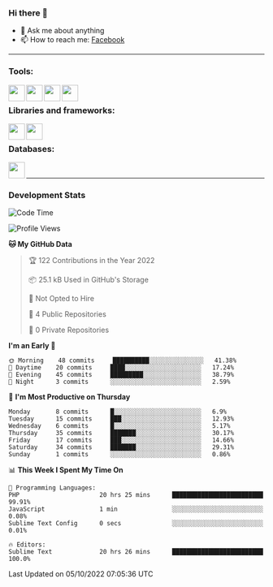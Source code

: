 ### Hi there 👋

<!-- - 🔭 I’m currently working on [huyviet] -->
- 💬 Ask me about anything
- 📫 How to reach me: [Facebook]
<!-- - ⚡ Fun fact: abc -->

---

### Tools:
<img align='left' height="32" width="32" src="https://cdn.jsdelivr.net/npm/simple-icons@4.8.0/icons/phpstorm.svg" />
<img align='left' height="32" width="32" src="https://cdn.jsdelivr.net/npm/simple-icons@4.8.0/icons/sublimetext.svg" />
<img align='left' height="32" width="32" src="https://cdn.jsdelivr.net/npm/simple-icons@4.8.0/icons/laragon.svg" />
<img align='left' height="32" width="32" src="https://cdn.jsdelivr.net/npm/simple-icons@4.8.0/icons/xampp.svg" />
<br>

### Libraries and frameworks:
<img align='left' height="32" width="32" src="https://cdn.jsdelivr.net/npm/simple-icons@4.8.0/icons/laravel.svg" />
<img align='left' height="32" width="32" src="https://cdn.jsdelivr.net/npm/simple-icons@4.8.0/icons/jquery.svg" />
<br>

### Databases:
<img align='left' height="32" width="32" src="https://cdn.jsdelivr.net/npm/simple-icons@4.8.0/icons/mysql.svg" />
<br>

---
### Development Stats
<!--START_SECTION:waka-->
![Code Time](http://img.shields.io/badge/Code%20Time-170%20hrs%2012%20mins-blue)

![Profile Views](http://img.shields.io/badge/Profile%20Views-0-blue)

**🐱 My GitHub Data** 

> 🏆 122 Contributions in the Year 2022
 > 
> 📦 25.1 kB Used in GitHub's Storage 
 > 
> 🚫 Not Opted to Hire
 > 
> 📜 4 Public Repositories 
 > 
> 🔑 0 Private Repositories  
 > 
**I'm an Early 🐤** 

```text
🌞 Morning    48 commits     ██████████░░░░░░░░░░░░░░░   41.38% 
🌆 Daytime    20 commits     ████░░░░░░░░░░░░░░░░░░░░░   17.24% 
🌃 Evening    45 commits     █████████░░░░░░░░░░░░░░░░   38.79% 
🌙 Night      3 commits      ░░░░░░░░░░░░░░░░░░░░░░░░░   2.59%

```
📅 **I'm Most Productive on Thursday** 

```text
Monday       8 commits      █░░░░░░░░░░░░░░░░░░░░░░░░   6.9% 
Tuesday      15 commits     ███░░░░░░░░░░░░░░░░░░░░░░   12.93% 
Wednesday    6 commits      █░░░░░░░░░░░░░░░░░░░░░░░░   5.17% 
Thursday     35 commits     ███████░░░░░░░░░░░░░░░░░░   30.17% 
Friday       17 commits     ███░░░░░░░░░░░░░░░░░░░░░░   14.66% 
Saturday     34 commits     ███████░░░░░░░░░░░░░░░░░░   29.31% 
Sunday       1 commits      ░░░░░░░░░░░░░░░░░░░░░░░░░   0.86%

```


📊 **This Week I Spent My Time On** 

```text
💬 Programming Languages: 
PHP                      20 hrs 25 mins      █████████████████████████   99.91% 
JavaScript               1 min               ░░░░░░░░░░░░░░░░░░░░░░░░░   0.08% 
Sublime Text Config      0 secs              ░░░░░░░░░░░░░░░░░░░░░░░░░   0.01%

🔥 Editors: 
Sublime Text             20 hrs 26 mins      █████████████████████████   100.0%

```


 Last Updated on 05/10/2022 07:05:36 UTC
<!--END_SECTION:waka-->

[huyviet]: https://huyviet.vn/
[Facebook]: https://www.facebook.com/profile.php?id=100075294702642
